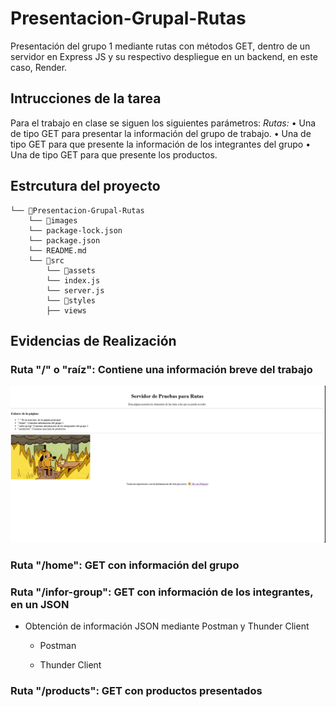 # Presentacion-Grupal-Rutas
Presentación del grupo 1 mediante rutas con métodos GET, dentro de un servidor en Express JS y su respectivo despliegue en un backend, en este caso, Render.

## Intrucciones de la tarea
Para el trabajo en clase se siguen los siguientes parámetros:
*Rutas:*
•	Una de tipo GET para presentar la información del grupo de trabajo.
•	Una de tipo GET para que presente la información de los integrantes del grupo
•	Una de tipo GET para que presente los productos.

## Estrcutura del proyecto
```
└── 📁Presentacion-Grupal-Rutas
    └── 📁images
    └── package-lock.json
    └── package.json
    └── README.md
    └── 📁src
        └── 📁assets
        └── index.js
        └── server.js
        └── 📁styles
        ├── views
```
## Evidencias de Realización
### Ruta "/" o "raíz": Contiene una información breve del trabajo
![ruta_raiz](https://github.com/bryandelgado99/Presentacion-Grupal-Rutas/blob/e82d5e17949d446c3ee3252fe99cd312554a0db9/images/ruta_raiz.png)
### Ruta "/home": GET con información del grupo

### Ruta "/infor-group": GET con información de los integrantes, en un JSON
- Obtención de información JSON mediante Postman y Thunder Client
  - Postman
    
  - Thunder Client
    
### Ruta "/products": GET con productos presentados

